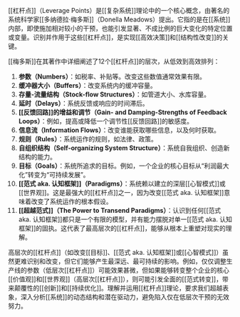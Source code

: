 [[杠杆点]]（Leverage Points）是[[复杂系统]]理论中的一个核心概念，由著名的系统科学家[[多纳德拉·梅多斯]]（Donella Meadows）提出。它指的是在[[系统]]内部，即使施加相对较小的干预，也能引发显著、不成比例的巨大变化的特定位置或变量。识别并作用于这些[[杠杆点]]，是实现[[高效决策]]和[[结构性改变]]的关键。

[[梅多斯]]在其著作中详细阐述了12个[[杠杆点]]的层次，从低效到高效排列：

1.  **参数（Numbers）**：如税率、补贴等。改变这些数值通常效果有限。
2.  **缓冲器大小（Buffers）**：改变系统内的缓冲容量。
3.  **存量-流量结构（Stock-flow Structures）**：如管道大小、水库容量。
4.  **延时（Delays）**：系统反馈或响应的时间滞后。
5.  **[[反馈回路]]的增益和调节（Gain- and Damping-Strengths of Feedback Loops）**：例如，提高或降低一个调节性[[反馈回路]]的敏感度。
6.  **信息流（Information Flows）**：改变谁能获取哪些信息，以及何时获取。
7.  **规则（Rules）**：系统运作的规则，如法律、政策。
8.  **自组织结构（Self-organizing System Structure）**：系统自我组织、创造新结构的能力。
9.  **目标（Goals）**：系统所追求的目标。例如，一个企业的核心目标从“利润最大化”转变为“可持续发展”。
10. **[[范式 aka. 认知框架]]（Paradigms）**：系统赖以建立的深层[[心智模式]]或[[世界观]]。这是最强大的[[杠杆点]]之一，因为改变[[范式 aka. 认知框架]]意味着改变了系统运作的根本假设。
11. **[[超越范式]]（The Power to Transend Paradigms）**：认识到任何[[范式 aka. 认知框架]]都只是一个有限的模型，并有能力摆脱对单一[[范式 aka. 认知框架]]的固执。这代表了最高层次的[[杠杆点]]，能够从根本上重塑对现实的理解。

高层次的[[杠杆点]]（如改变[[目标]]、[[范式 aka. 认知框架]]或[[心智模式]]）虽然更难识别和改变，但它们能够产生最深远、最可持续的影响。例如，仅仅调整生产线的参数（低层次[[杠杆点]]）可能效果甚微，但如果能够转变整个企业的核心[[价值观]]和[[世界观]]（高层次[[杠杆点]]），则可能引发全面的[[范式转变]]，带来颠覆性的[[创新]]和[[持续优化]]。理解并运用[[杠杆点]]理论，要求我们超越表象，深入分析[[系统]]的动态结构和潜在驱动力，避免陷入仅在低层次干预的无效努力。